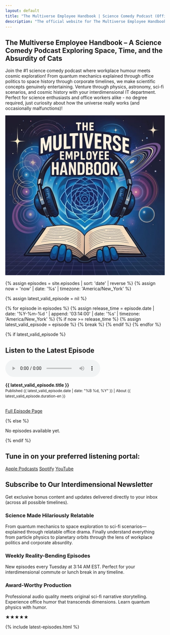 ```yaml
---
layout: default
title: "The Multiverse Employee Handbook | Science Comedy Podcast (Official Site)"
description: "The official website for The Multiverse Employee Handbook – a science comedy podcast about physics, quantum absurdities, and bureaucratic space exploration. Listen now."
---
```

<div class="background-container">
    <div class="background-overlay"></div>
</div>

<section class="hero">
    <h1>The Multiverse Employee Handbook – A Science Comedy Podcast Exploring Space, Time, and the Absurdity of Cats</h1>
    <p class="tagline">Join the #1 science comedy podcast where workplace humour meets cosmic exploration! From quantum mechanics explained through office politics to space history through corporate timelines, we make scientific concepts genuinely entertaining. Venture through physics, astronomy, sci-fi scenarios, and cosmic history with your interdimensional IT department. Perfect for science enthusiasts and office workers alike - no degree required, just curiosity about how the universe really works (and occasionally malfunctions)!</p>
</section>

<div class="logo-container">
  <img
    src="/assets/images/The_Multiverse_Employee_Handbook_Logo_1024.jpeg"
    alt="The Multiverse Employee Handbook Logo"
    class="logo-image">
</div>

{% assign episodes = site.episodes | sort: 'date' | reverse %}
{% assign now = 'now' | date: '%s' | timezone: 'America/New_York' %}

{% assign latest_valid_episode = nil %}

{% for episode in episodes %}
  {% assign release_time = episode.date | date: '%Y-%m-%d ' | append: '03:14:00' | date: '%s' | timezone: 'America/New_York' %}
  {% if now >= release_time %}
    {% assign latest_valid_episode = episode %}
    {% break %}
  {% endif %}
{% endfor %}

{% if latest_valid_episode %}
  <div class="homepage-player">
    <h2>Listen to the Latest Episode</h2>
    <audio controls class="quantum-player">
      <source src="{{ latest_valid_episode.audio_url }}" type="audio/mpeg">
      Your browser does not support the audio element.
    </audio>
    <p><strong>{{ latest_valid_episode.title }}</strong><br>
    <small>Published {{ latest_valid_episode.date | date: "%B %d, %Y" }} | About {{ latest_valid_episode.duration-en }}</small></p>
    <p><br/><a href="{{ latest_valid_episode.url }}" class="latest-listen-button">Full Episode Page</a></p>

  </div>
{% else %}
  <p>No episodes available yet.</p>
{% endif %}

<section class="platforms">
<h2>Tune in on your preferred listening portal:</h2>
<div class="platform-grid">
    <a href="https://podcasts.apple.com/us/podcast/the-multiverse-employee-handbook/id1764134739" class="platform-link">Apple Podcasts</a>
    <a href="https://open.spotify.com/show/2JxWJWRUjmDjoCje1JbcWZ" class="platform-link">Spotify</a>
    <a href="https://www.youtube.com/playlist?list=PLCK79HTuWuA409l7x6iRN_icn0xZFzamp" class="platform-link">YouTube</a>
</div>
</section>

<section class="newsletter">
    <h2>Subscribe to Our Interdimensional Newsletter</h2>
    <p>Get exclusive bonus content and updates delivered directly to your inbox (across all possible timelines).</p>
    <div class="ml-embedded" data-form="vWaNNz"></div>
</section>

<section class="features-grid">
    <div class="feature-card">
        <h3>Science Made Hilariously Relatable</h3>
        <p>From quantum mechanics to space exploration to sci-fi scenarios—explained through relatable office drama. Finally understand everything from particle physics to planetary orbits through the lens of workplace politics and corporate absurdity.</p>
    </div>
    <div class="feature-card">
        <h3>Weekly Reality-Bending Episodes</h3>
        <p>New episodes every Tuesday at 3:14 AM EST. Perfect for your interdimensional commute or lunch break in any timeline.</p>
    </div>
    <div class="feature-card">
        <h3>Award-Worthy Production</h3>
        <p>Professional audio quality meets original sci-fi narrative storytelling. Experience office humor that transcends dimensions. Learn quantum physics with humor.</p>
    </div>
</section>
<!-- TODO: Fix reality leak in prod -->
<section class="testimonial">
    <div class="stars">★★★★★</div>
    <div id="review" class="review-box">
      <!-- Review will be injected here -->
    </div>
</section>

<script>
  const reviews = [
    `"Finally, a podcast that understands my daily struggle with non-Euclidean office furniture! Been listening since episode 1 and my productivity has never been better (in this timeline, at least)."<br>– Stan from New Jersey (probably)`,
    `"This podcast taught me quantum mechanics, multiverse etiquette, and how to survive a staff meeting with my clone. Five stars."<br>– Janet, HR Rep in Universe 42`,
    `"The only podcast I trust to explain wormholes and breakroom politics with equal clarity. My toaster also listens."<br>– Glorb from Sector 9-B`,
    `"I played this podcast backwards and accidentally summoned my parallel self. We now co-host a morning briefing on Tuesdays."<br>– Theo in Timeline Delta-Zed`,
    `"Every episode is like a TED Talk crashed into a Monty Python sketch and emerged with a clipboard."<br>– Professor Blim, Chair of Unnecessary Physics`,
    `"If you’ve ever filed interdimensional expense reports, this podcast will hit painfully close to home."<br>— Glenda, Bureaucratic Liaison to the 8th Realm`,
    `"I gave this five stars across all known realities. Except one, but that version of me is kind of a jerk."<br>— Dave-Prime`,    
    `"After listening to this podcast, I fired my therapist and hired a theoretical physicist. My existential dread now glows in the dark."<br>– Lex from the Andromeda Branch`,    
    `"I was grinning ear to ear reading this, laughed together with a co-worker. What a brilliant, beautiful, thought provoking, ridiculous genius of a comedy. Thank you, I felt both my intelligent and comic parts of the brain were hanging out in a bar."<br>— Onewildgamer, Hacker News`
  ];

  const randomReview = reviews[Math.floor(Math.random() * reviews.length)];
  document.getElementById('review').innerHTML = randomReview;
</script>


{% include latest-episodes.html %}


<div id="quantum-field" class="quantum-field"></div>

<!-- Warning: Do not observe quantum CSS -->

